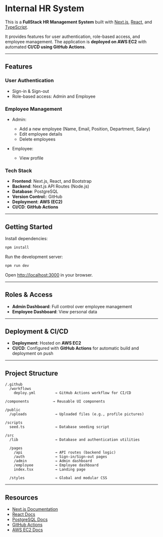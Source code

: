 
# Internal HR System

This is a **FullStack HR Management System** built with [Next.js](https://nextjs.org), [React](https://reactjs.org), and [TypeScript](https://www.typescriptlang.org/).

It provides features for user authentication, role-based access, and employee management.
The application is **deployed on AWS EC2** with automated **CI/CD using GitHub Actions**.

---

## Features

### User Authentication

* Sign-in & Sign-out
* Role-based access: Admin and Employee

### Employee Management

* Admin:
  * Add a new employee (Name, Email, Position, Department, Salary)
  * Edit employee details
  * Delete employees

* Employee:
  * View profile 

### Tech Stack

* **Frontend**: Next.js, React, and Bootstrap
* **Backend**: Next.js API Routes (Node.js)
* **Database**: PostgreSQL
* **Version Control:**: GitHub
* **Deployment**: **AWS (EC2)**
* **CI/CD**: **GitHub Actions**

---

## Getting Started

Install dependencies:

```bash
npm install
```

Run the development server:

```bash
npm run dev
```

Open [http://localhost:3000](http://localhost:3000) in your browser.

---

## Roles & Access

* **Admin Dashboard**: Full control over employee management
* **Employee Dashboard**: View personal data

---

## Deployment & CI/CD

* **Deployment**: Hosted on **AWS EC2**
* **CI/CD**: Configured with **GitHub Actions** for automatic build and deployment on push

---

## Project Structure

```
/.github
  /workflows
    deploy.yml         → GitHub Actions workflow for CI/CD

/components           → Reusable UI components

/public
  /uploads             → Uploaded files (e.g., profile pictures)

/scripts
  seed.ts              → Database seeding script

/src
  /lib                 → Database and authentication utilities

  /pages
    /api               → API routes (backend logic)
    /auth              → Sign-in/Sign-out pages
    /admin             → Admin dashboard
    /employee          → Employee dashboard
    index.tsx          → Landing page

  /styles              → Global and modular CSS

```

---

## Resources

* [Next.js Documentation](https://nextjs.org/docs)
* [React Docs](https://reactjs.org/)
* [PostgreSQL Docs](https://www.postgresql.org/docs/)
* [GitHub Actions](https://docs.github.com/en/actions)
* [AWS EC2 Docs](https://docs.aws.amazon.com/ec2/)

